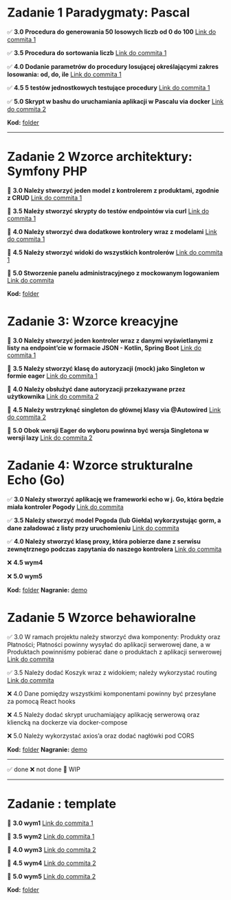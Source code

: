 # Zadanie 1 Paradygmaty: Pascal

✅ **3.0 Procedura do generowania 50 losowych liczb od 0 do 100** [Link do commita 1](https://github.com/zezuul/po25/commit/addcb5da0131642e30a851b141e04becafa9eea8)

✅ **3.5 Procedura do sortowania liczb** [Link do commita 1](https://github.com/zezuul/po25/commit/addcb5da0131642e30a851b141e04becafa9eea8)

✅ **4.0 Dodanie parametrów do procedury losującej określającymi zakres
losowania: od, do, ile** [Link do commita 1](https://github.com/zezuul/po25/commit/addcb5da0131642e30a851b141e04becafa9eea8)

✅ **4.5 5 testów jednostkowych testujące procedury** [Link do commita 1](https://github.com/zezuul/po25/commit/addcb5da0131642e30a851b141e04becafa9eea8)

✅ **5.0 Skrypt w bashu do uruchamiania aplikacji w Pascalu via docker** [Link do commita 2](https://github.com/zezuul/po25/commit/bf7c473a38d24ce0d92b25e325e8899f01686c33)

**Kod:** [folder](https://github.com/zezuul/po25/tree/main/task1)

---

# Zadanie 2 Wzorce architektury: Symfony PHP

🚧 **3.0 Należy stworzyć jeden model z kontrolerem z produktami, zgodnie z CRUD** [Link do commita 1]()

🚧 **3.5 Należy stworzyć skrypty do testów endpointów via curl** [Link do commita 1]()

🚧 **4.0 Należy stworzyć dwa dodatkowe kontrolery wraz z modelami** [Link do commita 1]()

🚧 **4.5 Należy stworzyć widoki do wszystkich kontrolerów** [Link do commita 1]()

🚧 **5.0 Stworzenie panelu administracyjnego z mockowanym logowaniem** [Link do commita]()

**Kod:** [folder](https://github.com/zezuul/po25/tree/main/task2)

# Zadanie 3: Wzorce kreacyjne

🚧 **3.0 Należy stworzyć jeden kontroler wraz z danymi wyświetlanymi z listy na endpoint’cie w formacie JSON - Kotlin, Spring Boot** [Link do commita 1]()

🚧 **3.5 Należy stworzyć klasę do autoryzacji (mock) jako Singleton w formie eager** [Link do commita 1]()

🚧 **4.0 Należy obsłużyć dane autoryzacji przekazywane przez użytkownika** [Link do commita 2]()

🚧 **4.5 Należy wstrzyknąć singleton do głównej klasy via @Autowired** [Link do commita 2]()

🚧 **5.0 Obok wersji Eager do wyboru powinna być wersja Singletona w wersji lazy** [Link do commita 2]()

# Zadanie 4: Wzorce strukturalne Echo (Go)

✅ **3.0 Należy stworzyć aplikację we frameworki echo w j. Go, która będzie miała kontroler Pogody** [Link do commita](https://github.com/zezuul/po25/commit/b0bf822672588f3600a867b2fb92ce746efb740d)

✅ **3.5 Należy stworzyć model Pogoda (lub Giełda) wykorzystując gorm, a dane załadować z listy przy uruchomieniu** [Link do commita](https://github.com/zezuul/po25/commit/b0bf822672588f3600a867b2fb92ce746efb740d)

✅ **4.0 Należy stworzyć klasę proxy, która pobierze dane z serwisu zewnętrznego podczas zapytania do naszego kontrolera** [Link do commita](https://github.com/zezuul/po25/commit/b0bf822672588f3600a867b2fb92ce746efb740d)

❌ **4.5 wym4**

❌ **5.0 wym5**

**Kod:** [folder](https://github.com/zezuul/po25/tree/main/task4)
**Nagranie:** [demo](https://github.com/zezuul/po25/blob/main/demos/task4.mp4)

# Zadanie 5 Wzorce behawioralne

✅ 3.0 W ramach projektu należy stworzyć dwa komponenty: Produkty oraz Płatności; Płatności powinny wysyłać do aplikacji serwerowej dane, a w Produktach powinniśmy pobierać dane o produktach z aplikacji serwerowej [Link do commita](https://github.com/zezuul/po25/commit/420d40973b39da3eccd95f2764e859d85c9ab601)

✅ 3.5 Należy dodać Koszyk wraz z widokiem; należy wykorzystać routing [Link do commita](https://github.com/zezuul/po25/commit/420d40973b39da3eccd95f2764e859d85c9ab601)

❌ 4.0 Dane pomiędzy wszystkimi komponentami powinny być przesyłane za pomocą React hooks

❌ 4.5 Należy dodać skrypt uruchamiający aplikację serwerową oraz kliencką na dockerze via docker-compose

❌ 5.0 Należy wykorzystać axios’a oraz dodać nagłówki pod CORS

**Kod:** [folder](https://github.com/zezuul/po25/tree/main/task5)
**Nagranie:** [demo](https://github.com/zezuul/po25/blob/main/demos/task5.mp4)

---

✅ done
❌ not done
🚧 WIP

---

# Zadanie : template

🚧 **3.0 wym1** [Link do commita 1]()

🚧 **3.5 wym2** [Link do commita 1]()

🚧 **4.0 wym3** [Link do commita 2]()

🚧 **4.5 wym4** [Link do commita 2]()

🚧 **5.0 wym5** [Link do commita 2]()

**Kod:** [folder]()
